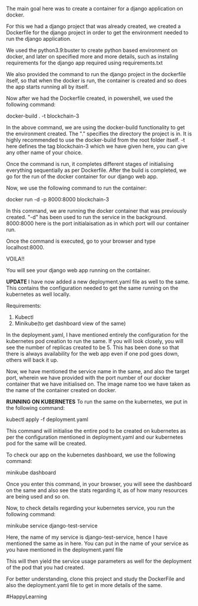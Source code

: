 The main goal here was to create a container for a django application on docker.

For this we had a django project that was already created, we created a Dockerfile for the django project in order to get the environment needed to run the django application.

We used the python3.9:buster to create python based environment on docker, and later on specified more and more details, such as instaling requirements for the django app required using requirements.txt

We also provided the command to run the django project in the dockerfile itself, so that when the docker is run, the container is created and so does the app starts running all by itself.

Now after we had the Dockerfile created, in powershell, we used the following command:

docker-build . -t blockchain-3

In the above command, we are using the docker-build functionality to get the environment created. The "." specifies the directory the project is in. It is highly recommended to use the docker-build from the root folder itself.
-t here defines the tag blockchain-3 which we have given here, you can give any other name of your choice.

Once the command is run, it completes different stages of initialising everything sequentially as per Dockerfile. After the build is completed, we go for the run of the docker container for our django web app.

Now, we use the following command to run the container:

docker run -d -p 8000:8000 blockchain-3

In this command, we are running the docker container that was previously created. "-d" has been used to run the service in the background. 8000:8000 here is the port initialaisation as in which port will our container run.

Once the command is executed, go to your browser and type localhost:8000.

VOILA!!

You will see your django web app running on the container.

**UPDATE**
I have now added a new deployment.yaml file as well to the same. This contains the configuration needed to get the same running on the kubernetes as well locally.

Requirements:
1. Kubectl
2. Minikube(to get dashboard view of the same)

In the deployment.yaml, I have mentioned entirely the configuration for the kubernetes pod creation to run the same. If you will look closely, you will see the number of replicas created to be 5. This has been done so that there is always availability for the web app even if one pod goes down, others will back it up.

Now, we have mentioned the service name in the same, and also the target port, wherein we have provided with the port number of our docker container that we have initialised on. The image name too we have taken as the name of the container created on docker.

**RUNNING ON KUBERNETES**
To run the same on the kubernetes, we put in the following command:

kubectl apply -f deployment.yaml

This command will initialise the entire pod to be created on kubernetes as per the configuration mentioned in deployment.yaml and our kubernetes pod for the same will be created.

To check our app on the kubernetes dashboard, we use the following command:

minikube dashboard

Once you enter this command, in your browser, you will seee the dashboard on the same and also see the stats regarding it, as of how many resources are being used and so on.

Now, to check details regarding your kubernetes service, you run the following command:

minikube service django-test-service

Here, the name of my service is django-test-service, hence I have mentioned the same as in here. You can put in the name of your service as you have mentioned in the deployment.yaml file

This will then yield the service usage parameters as well for the deployment of the pod that you had created.

For better understanding, clone this project and study the DockerFile and also the deployment.yaml file to get in more details of the same.

#HappyLearning
